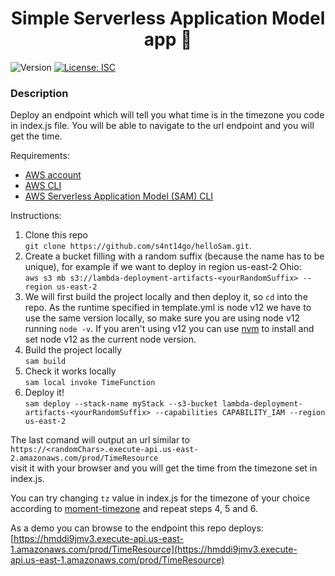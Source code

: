 <h1 align="center">Simple Serverless Application Model app 👋</h1>
<p>
  <img alt="Version" src="https://img.shields.io/badge/version-1.0.0-blue.svg?cacheSeconds=2592000" />
  <a href="#" target="_blank">
    <img alt="License: ISC" src="https://img.shields.io/badge/License-ISC-yellow.svg" />
  </a>
</p>

### Description

Deploy an endpoint which will tell you what time is in the timezone you code in index.js file. You will be able to navigate to the url endpoint and you will get the time.

Requirements:
* [AWS account](https://aws.amazon.com)
* [AWS CLI](https://aws.amazon.com/cli)
* [AWS Serverless Application Model (SAM) CLI](https://aws.amazon.com/serverless/sam)

Instructions:
1. Clone this repo<br />
`git clone https://github.com/s4nt14go/helloSam.git`.
2. Create a bucket filling with a random suffix (because the name has to be unique), for example if we want to deploy in region us-east-2 Ohio:<br />
`aws s3 mb s3://lambda-deployment-artifacts-<yourRandomSuffix> --region us-east-2`
3. We will first build the project locally and then deploy it, so `cd` into the repo. As the runtime specified in template.yml is node v12 we have to use the same version locally, so make sure you are using node v12 running `node -v`. If you aren't using v12 you can use [nvm](https://github.com/nvm-sh/nvm) to install and set node v12 as the current node version.
4. Build the project locally<br />
`sam build`
5. Check it works locally<br />
`sam local invoke TimeFunction`
6. Deploy it!<br />
`sam deploy --stack-name myStack --s3-bucket lambda-deployment-artifacts-<yourRandomSuffix> --capabilities CAPABILITY_IAM --region us-east-2`

The last comand will output an url similar to<br />
`https://<randomChars>.execute-api.us-east-2.amazonaws.com/prod/TimeResource`<br />
visit it with your browser and you will get the time from the timezone set in index.js.

You can try changing `tz` value in index.js for the timezone of your choice according to [moment-timezone](https://momentjs.com/timezone) and repeat steps 4, 5 and 6.


As a demo you can browse to the endpoint this repo deploys:<br />
[https://hmddi9jmv3.execute-api.us-east-1.amazonaws.com/prod/TimeResource](https://hmddi9jmv3.execute-api.us-east-1.amazonaws.com/prod/TimeResource)
